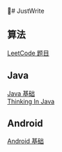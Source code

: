 🐂# JustWrite

## 算法
[LeetCode 题目](./LeetCodeIndexer.md)  


## Java
[Java 基础](./blog/java/base)  
[Thinking In Java](./blog/java/thinkinginjava)
## Android
[Android 基础](./blog/android/base)

